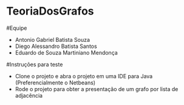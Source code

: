 # TeoriaDosGrafos

#Equipe
  * Antonio Gabriel Batista Souza
  * Diego Alessandro Batista Santos
  * Eduardo de Souza Martiniano Mendonça
  
#Instruções para teste
  * Clone o projeto e abra o projeto em uma IDE para Java (Preferencialmente o Netbeans)
  * Rode o projeto para obter a presentação de um grafo por lista de adjacência
